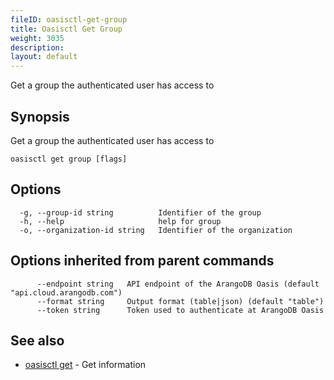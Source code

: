 ```yaml
---
fileID: oasisctl-get-group
title: Oasisctl Get Group
weight: 3035
description: 
layout: default
---
```

Get a group the authenticated user has access to

## Synopsis

Get a group the authenticated user has access to

```
oasisctl get group [flags]
```

## Options

```
  -g, --group-id string          Identifier of the group
  -h, --help                     help for group
  -o, --organization-id string   Identifier of the organization
```

## Options inherited from parent commands

```
      --endpoint string   API endpoint of the ArangoDB Oasis (default "api.cloud.arangodb.com")
      --format string     Output format (table|json) (default "table")
      --token string      Token used to authenticate at ArangoDB Oasis
```

## See also

* [oasisctl get]()	 - Get information

